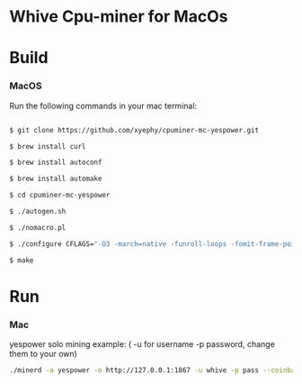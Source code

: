 # Whive Cpu-miner for MacOs

# Build

### MacOS
Run the following commands in your mac terminal:
```bash

$ git clone https://github.com/xyephy/cpuminer-mc-yespower.git 

$ brew install curl

$ brew install autoconf

$ brew install automake

$ cd cpuminer-mc-yespower 

$ ./autogen.sh

$ ./nomacro.pl

$ ./configure CFLAGS="-O3 -march=native -funroll-loops -fomit-frame-pointer" 

$ make

```


# Run

### Mac
yespower solo mining example: ( -u for username -p password, change them to your own)
```bash
./minerd -a yespower -o http://127.0.0.1:1867 -u whive -p pass --coinbase-addr= <YOUR WHIVE ADDRESS>
```


